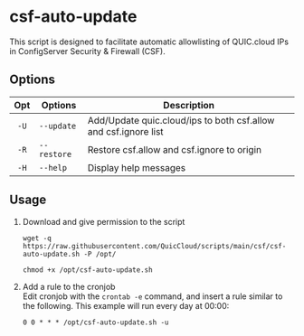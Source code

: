 # csf-auto-update
This script is designed to facilitate automatic allowlisting of QUIC.cloud IPs in ConfigServer Security & Firewall (CSF).

## Options
|  Opt  |    Options    | Description|
| :---: | ---------  | ---  |
| `-U` |`--update`|   Add/Update quic.cloud/ips to both csf.allow and csf.ignore list|
| `-R` |`--restore`|   Restore csf.allow and csf.ignore to origin|
| `-H` |`--help`  |   Display help messages|

## Usage
1. Download and give permission to the script
    ```
    wget -q https://raw.githubusercontent.com/QuicCloud/scripts/main/csf/csf-auto-update.sh -P /opt/
    ```
    ```
    chmod +x /opt/csf-auto-update.sh
    ```

2. Add a rule to the cronjob \
Edit cronjob with the `crontab -e` command, and insert a rule similar to the following. This example will run every day at 00:00:

    ```
    0 0 * * * /opt/csf-auto-update.sh -u
    ```
